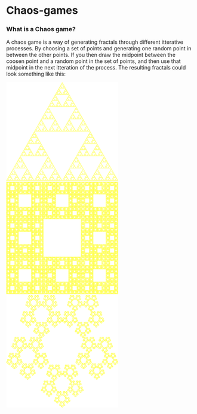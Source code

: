 # Chaos-games

### What is a Chaos game?

A chaos game is a way of generating fractals through different itterative processes. By choosing a set of points and generating one random point in between the other points. If you then draw the midpoint between the coosen point and a random point in the set of points, and then use that midpoint in the next itteration of the process. The resulting fractals could look something like this:


<img src="images/ChaosGameFractal3-4000x3500.png" width="300"><img src="images/ChaosGameFractal8-4000x4000.png" width="300"><img src="images/ChaosGameFractal5-4000x4000.png" width="300">

